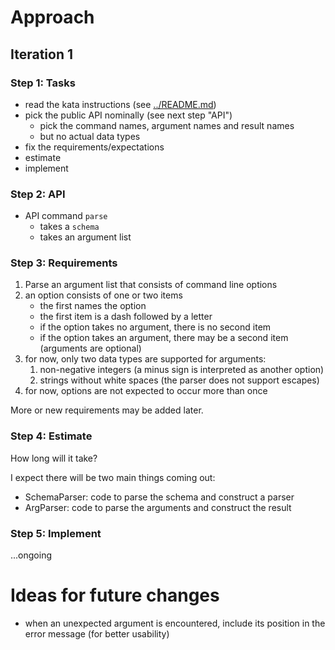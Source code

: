 # Approach

## Iteration 1

### Step 1: Tasks

- read the kata instructions (see [../README.md](../README.md))
- pick the public API nominally (see next step "API")
  - pick the command names, argument names and result names
  - but no actual data types
- fix the requirements/expectations
- estimate
- implement

### Step 2: API

- API command `parse`
  - takes a `schema`
  - takes an argument list

### Step 3: Requirements

1. Parse an argument list that consists of command line options
  1. an option consists of one or two items
     - the first names the option
     - the first item is a dash followed by a letter
     - if the option takes no argument, there is no second item
     - if the option takes an argument, there may be a second item (arguments are optional)
  2. for now, only two data types are supported for arguments:
     1. non-negative integers (a minus sign is interpreted as another option)
     2. strings without white spaces (the parser does not support escapes)
  3. for now, options are not expected to occur more than once

More or new requirements may be added later.

### Step 4: Estimate

How long will it take?

I expect there will be two main things coming out:

- SchemaParser: code to parse the schema and construct a parser
- ArgParser: code to parse the arguments and construct the result

### Step 5: Implement

...ongoing

# Ideas for future changes

- when an unexpected argument is encountered, include its
  position in the error message (for better usability)
